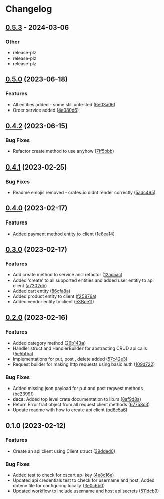 # Changelog

## [0.5.3](https://github.com/jearle10/cscart-rs/compare/v0.5.2...v0.5.3) - 2024-03-06

### Other
- release-plz
- release-plz
- release-plz

## [0.5.0](https://github.com/jearle10/cscart-rs/compare/v0.4.2...v0.5.0) (2023-06-18)


### Features

* All entities added - some still untested ([6e03a06](https://github.com/jearle10/cscart-rs/commit/6e03a064e6547bce4c09288ecf1a415fe885ee67))
* Order service added ([4a080d6](https://github.com/jearle10/cscart-rs/commit/4a080d6c67f297fa76cf0cab19e5dcd21e8fae6c))

## [0.4.2](https://github.com/jearle10/cscart-rs/compare/v0.4.1...v0.4.2) (2023-06-15)


### Bug Fixes

* Refactor create method to use anyhow ([7ff5bbb](https://github.com/jearle10/cscart-rs/commit/7ff5bbbfce6eb3210d5791fe0a4dfa8cf1192dbf))

## [0.4.1](https://github.com/jearle10/cscart-rs/compare/v0.4.0...v0.4.1) (2023-02-25)


### Bug Fixes

* Readme emojis removed - crates.io didnt render correctly ([5adc495](https://github.com/jearle10/cscart-rs/commit/5adc4959b2030e36e889112a148b65434a2f84c3))

## [0.4.0](https://github.com/jearle10/cscart-rs/compare/v0.3.0...v0.4.0) (2023-02-17)


### Features

* Added payment method entity to client ([1e8ea14](https://github.com/jearle10/cscart-rs/commit/1e8ea14c0efa7439f83e453844733eddc2de544a))

## [0.3.0](https://github.com/jearle10/cscart-rs/compare/v0.2.0...v0.3.0) (2023-02-17)


### Features

* Add create method to service and refactor ([12ac5ac](https://github.com/jearle10/cscart-rs/commit/12ac5ac4bac324d1f9a5ae0d9e1caf3ae8551133))
* Added 'create' to all supported entities and added user entitiy to api client ([a7302db](https://github.com/jearle10/cscart-rs/commit/a7302db52fbb340f62cc49a0db5fa4eb6ced1d69))
* Added cart entity ([86cfa8a](https://github.com/jearle10/cscart-rs/commit/86cfa8a28b965a4c1aeb4fa8c2f5a61b08fc8087))
* Added product entity to client ([f25876a](https://github.com/jearle10/cscart-rs/commit/f25876a9e4712312f0f84ce7c269aca679e893a6))
* Added vendor entity to client ([e38ce11](https://github.com/jearle10/cscart-rs/commit/e38ce1192a17df45059939e1f00bede8169817c8))

## [0.2.0](https://github.com/jearle10/cscart-rs/compare/v0.1.0...v0.2.0) (2023-02-16)


### Features

* Added category method ([26b143a](https://github.com/jearle10/cscart-rs/commit/26b143ac28bea96d4aecb7d7ca235db34e471264))
* Handler struct and HandlerBuilder for abstracting CRUD api calls ([5e5bfba](https://github.com/jearle10/cscart-rs/commit/5e5bfba5c8e9c159c1ea50a50823bafedfb4ac01))
* Implementations for put, post , delete added ([57c42e3](https://github.com/jearle10/cscart-rs/commit/57c42e370f799bb0ac375d4c5100a4210d558fc3))
* Request builder for making http requests using basic auth ([109d722](https://github.com/jearle10/cscart-rs/commit/109d722a0c45e87e5d43470c7b6070802535013f))


### Bug Fixes

* Added missing json payload for put and post reqwest methods ([bc2399f](https://github.com/jearle10/cscart-rs/commit/bc2399f25590b7e42840917a0539f0cc70c9945b))
* **docs:** Added top level crate documentation to lib.rs ([8af9d8a](https://github.com/jearle10/cscart-rs/commit/8af9d8a4512c752a323d59159de13a4ba9a21634))
* Return Error trait object from all request client methods ([67758c3](https://github.com/jearle10/cscart-rs/commit/67758c38ec9351e42dce34dc32aeebb2cdfe2275))
* Update readme with how to create api client ([bd6c5a6](https://github.com/jearle10/cscart-rs/commit/bd6c5a630d0fe53012c9832a7856802c867221d2))

## 0.1.0 (2023-02-12)


### Features

* Create an api client using Client struct ([39dded0](https://github.com/jearle10/cscart-rs/commit/39dded0db2c017357b64978da4fc074ebb3e4465))


### Bug Fixes

* Added test to check for cscart api key ([4e8c16e](https://github.com/jearle10/cscart-rs/commit/4e8c16e8e730275964e02a54984ba96b1ca1a061))
* Updated api credentials test to check for username and host. Added dotenv file for configuring locally ([3e0c6b0](https://github.com/jearle10/cscart-rs/commit/3e0c6b064e8040936b8e5c7fa56d4cba49cb2918))
* Updated workflow to include username and host api secrets ([511dcb9](https://github.com/jearle10/cscart-rs/commit/511dcb9e59e9bf5778539649ece90f73f0fe4dc4))
